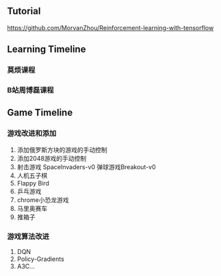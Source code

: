 ## Tutorial  
https://github.com/MorvanZhou/Reinforcement-learning-with-tensorflow
## Learning Timeline
### 莫烦课程 
### B站周博磊课程  
## Game Timeline
### 游戏改进和添加    
1. 添加俄罗斯方块的游戏的手动控制  
2. 添加2048游戏的手动控制  
3. 射击游戏 SpaceInvaders-v0  弹球游戏Breakout-v0
4. 人机五子棋  
5. Flappy Bird  
6. 乒乓游戏  
7. chrome小恐龙游戏  
8. 马里奥赛车    
9. 推箱子   
### 游戏算法改进
1. DQN
2. Policy-Gradients  
3. A3C...
